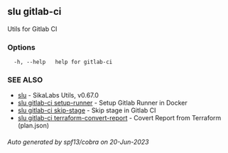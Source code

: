 ## slu gitlab-ci

Utils for Gitlab CI

### Options

```
  -h, --help   help for gitlab-ci
```

### SEE ALSO

* [slu](slu.md)	 - SikaLabs Utils, v0.67.0
* [slu gitlab-ci setup-runner](slu_gitlab-ci_setup-runner.md)	 - Setup Gitlab Runner in Docker
* [slu gitlab-ci skip-stage](slu_gitlab-ci_skip-stage.md)	 - Skip stage in Gitlab CI
* [slu gitlab-ci terraform-convert-report](slu_gitlab-ci_terraform-convert-report.md)	 - Covert Report from Terraform (plan.json)

###### Auto generated by spf13/cobra on 20-Jun-2023
